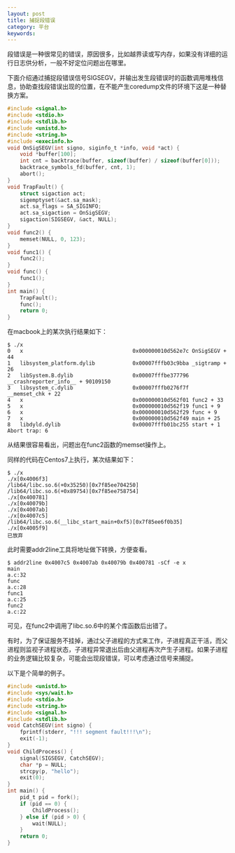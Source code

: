```yaml
---
layout: post
title: 捕捉段错误
category: 平台
keywords:
---
```


段错误是一种很常见的错误，原因很多，比如越界读或写内存，如果没有详细的运行日志供分析，一般不好定位问题出在哪里。

下面介绍通过捕捉段错误信号SIGSEGV，并输出发生段错误时的函数调用堆栈信息，协助查找段错误出现的位置，在不能产生coredump文件的环境下这是一种替换方案。

```c
#include <signal.h>
#include <stdio.h>
#include <stdlib.h>
#include <unistd.h>
#include <string.h>
#include <execinfo.h>
void OnSigSEGV(int signo, siginfo_t *info, void *act) {
    void *buffer[100];
    int cnt = backtrace(buffer, sizeof(buffer) / sizeof(buffer[0]));
    backtrace_symbols_fd(buffer, cnt, 1);
    abort();
}
void TrapFault() {
    struct sigaction act;
    sigemptyset(&act.sa_mask);
    act.sa_flags = SA_SIGINFO;
    act.sa_sigaction = OnSigSEGV;
    sigaction(SIGSEGV, &act, NULL);
}
void func2() {
    memset(NULL, 0, 123);
}
void func1() {
    func2();
}
void func() {
    func1();
}
int main() {
    TrapFault();
    func();
    return 0;
}
```

在macbook上的某次执行结果如下：

```
$ ./x
0   x                                   0x000000010d562e7c OnSigSEGV + 44
1   libsystem_platform.dylib            0x00007fffb03c9bba _sigtramp + 26
2   libSystem.B.dylib                   0x00007fffbe377796 __crashreporter_info__ + 90109150
3   libsystem_c.dylib                   0x00007fffb0276f7f __memset_chk + 22
4   x                                   0x000000010d562f01 func2 + 33
5   x                                   0x000000010d562f19 func1 + 9
6   x                                   0x000000010d562f29 func + 9
7   x                                   0x000000010d562f49 main + 25
8   libdyld.dylib                       0x00007fffb01bc255 start + 1
Abort trap: 6
```

从结果很容易看出，问题出在func2函数的memset操作上。

同样的代码在Centos7上执行，某次结果如下：

```
$ ./x
./x[0x4006f3]
/lib64/libc.so.6(+0x35250)[0x7f85ee704250]
/lib64/libc.so.6(+0x89754)[0x7f85ee758754]
./x[0x400781]
./x[0x40079b]
./x[0x4007ab]
./x[0x4007c5]
/lib64/libc.so.6(__libc_start_main+0xf5)[0x7f85ee6f0b35]
./x[0x4005f9]
已放弃
```

此时需要addr2line工具将地址做下转换，方便查看。

```
$ addr2line 0x4007c5 0x4007ab 0x40079b 0x400781 -sCf -e x
main
a.c:32
func
a.c:28
func1
a.c:25
func2
a.c:22
```

可见，在func2中调用了libc.so.6中的某个库函数后出错了。

有时，为了保证服务不挂掉，通过父子进程的方式来工作，子进程真正干活，而父进程则监视子进程状态，子进程异常退出后由父进程再次产生子进程。如果子进程的业务逻辑比较复杂，可能会出现段错误，可以考虑通过信号来捕捉。

以下是个简单的例子。

```c
#include <unistd.h>
#include <sys/wait.h>
#include <stdio.h>
#include <string.h>
#include <signal.h>
#include <stdlib.h>
void CatchSEGV(int signo) {
    fprintf(stderr, "!!! segment fault!!!\n");
    exit(-1);
}
void ChildProcess() {
    signal(SIGSEGV, CatchSEGV);
    char *p = NULL;
    strcpy(p, "hello");
    exit(0);
}
int main() {
    pid_t pid = fork();
    if (pid == 0) {
        ChildProcess();
    } else if (pid > 0) {
        wait(NULL);
    }
    return 0;
}
```
